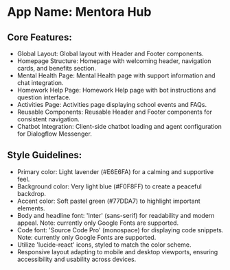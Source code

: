 # **App Name**: Mentora Hub

## Core Features:

- Global Layout: Global layout with Header and Footer components.
- Homepage Structure: Homepage with welcoming header, navigation cards, and benefits section.
- Mental Health Page: Mental Health page with support information and chat integration.
- Homework Help Page: Homework Help page with bot instructions and question interface.
- Activities Page: Activities page displaying school events and FAQs.
- Reusable Components: Reusable Header and Footer components for consistent navigation.
- Chatbot Integration: Client-side chatbot loading and agent configuration for Dialogflow Messenger.

## Style Guidelines:

- Primary color: Light lavender (#E6E6FA) for a calming and supportive feel.
- Background color: Very light blue (#F0F8FF) to create a peaceful backdrop.
- Accent color: Soft pastel green (#77DDA7) to highlight important elements.
- Body and headline font: 'Inter' (sans-serif) for readability and modern appeal. Note: currently only Google Fonts are supported.
- Code font: 'Source Code Pro' (monospace) for displaying code snippets. Note: currently only Google Fonts are supported.
- Utilize 'lucide-react' icons, styled to match the color scheme.
- Responsive layout adapting to mobile and desktop viewports, ensuring accessibility and usability across devices.